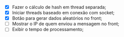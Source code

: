 - [x] Fazer o cálculo de hash em thread separada;
- [x] Iniciar threads baseado em conexão com socket;
- [x] Botão para gerar dados aleatórios no front;
- [ ] Mostrar o IP de quem enviou a mensagem no front;
- [ ] Exibir o tempo de processamento;